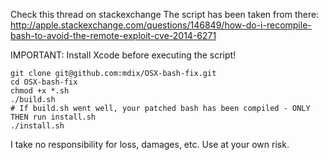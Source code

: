 Check this thread on stackexchange The script has been taken from there: http://apple.stackexchange.com/questions/146849/how-do-i-recompile-bash-to-avoid-the-remote-exploit-cve-2014-6271


IMPORTANT: Install Xcode before executing the script!

```
git clone git@github.com:mdix/OSX-bash-fix.git
cd OSX-bash-fix
chmod +x *.sh
./build.sh
# If build.sh went well, your patched bash has been compiled - ONLY THEN run install.sh
./install.sh
```

I take no responsibility for loss, damages, etc. Use at your own risk.
